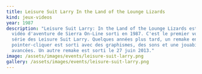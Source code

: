 ```yaml
---
title: Leisure Suit Larry In the Land of the Lounge Lizards
kind: jeux-videos
year: 1987
description: "Leisure Suit Larry: In the Land of the Lounge Lizards est un jeu
  vidéo d'aventure de Sierra On-Line sorti en 1987. C'est le premier volet de la
  série des Leisure Suit Larry. Quelques années plus tard, un remake en
  pointer-cliquer est sorti avec des graphismes, des sons et une jouabilité plus
  avancées. Un autre remake est sorti le 27 juin 2013."
image: /assets/images/events/leisure-suit-larry.png
gallery: /assets/images/events/leisure-suit-larry.png
---
```

